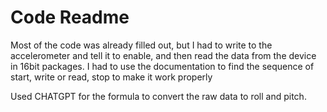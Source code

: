 # Code Readme

Most of the code was already filled out, but I had to write to the accelerometer and tell it to enable, and then read the data from the device in 16bit packages. I had to use the documentation to find the sequence of start, write or read, stop to make it work properly

Used CHATGPT for the formula to convert the raw data to roll and pitch.
